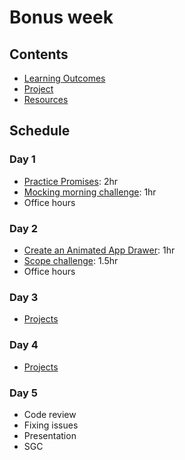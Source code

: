 # Bonus week

## Contents

- [Learning Outcomes](./learning-outcomes.md)
- [Project](./alternate-project.md)
- [Resources](./resources)

## Schedule

### Day 1
- [Practice Promises](https://github.com/oliverjam/promise-practice): 2hr
- [Mocking morning challenge](https://github.com/oliverjam/http-mocking-challenge): 1hr
- Office hours

### Day 2

- [Create an Animated App Drawer](https://github.com/WebAhead/morning-challenge-animated-app-drawer): 1hr
- [Scope challenge](https://github.com/oliverjam/js-scope-challenge): 1.5hr
- Office hours

### Day 3

- [Projects](./alternate-project.md)

### Day 4

- [Projects](./alternate-project.md)

### Day 5

- Code review
- Fixing issues
- Presentation
- SGC
